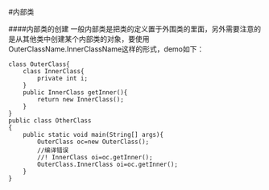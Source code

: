 #内部类

####内部类的创建
一般内部类是把类的定义置于外围类的里面，另外需要注意的是从其他类中创建某个内部类的对象，要使用OuterClassName.InnerClassName这样的形式，demo如下：

    class OuterClass{
    	class InnerClass{
    		private int i;
    	}
    	public InnerClass getInner(){
    		return new InnerClass();
    	}
    }
    public class OtherClass
    {
    	public static void main(String[] args){	
    		OuterClass oc=new OuterClass();
    		//编译错误
    		//! InnerClass oi=oc.getInner();
    		OuterClass.InnerClass oi=oc.getInner();
    	}
    }
    